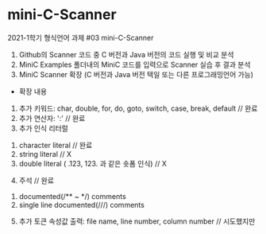 # mini-C-Scanner
2021-1학기 형식언어 과제 #03 mini-C-Scanner

1. Github의 Scanner 코드 중 C 버전과 Java 버전의 코드 실행 및 비교 분석
2. MiniC Examples 폴더내의 MiniC 코드를 입력으로 Scanner 실습 후 결과 분석
3. MiniC Scanner 확장 (C 버전과 Java 버전 택일 또는 다른 프로그래밍언어 가능)

- 확장 내용
 1. 추가 키워드: char, double, for, do, goto, switch, case, break, default // 완료
 2. 추가 연산자: ':' // 완료
 3. 추가 인식 리터럴
  1) character literal // 완료
  2) string literal // X
  3) double literal (  .123,   123. 과 같은 숏폼 인식) // X
 4. 주석 // 완료
  1) documented(/** ~ */) comments
  2) single line documented(///) comments
 5. 추가 토큰 속성값 출력: file name, line number, column number // 시도했지만 
